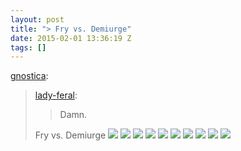 ```yaml
---
layout: post
title: "> Fry vs. Demiurge"
date: 2015-02-01 13:36:19 Z
tags: []
---
```

[gnostica](http://gnostica.tumblr.com/post/109702192675/lady-feral-damn-fry-vs-demiurge):

> [lady-feral](http://lady-feral.tumblr.com/post/109668464475/damn):
> 
> > Damn.
> 
> Fry vs. Demiurge
![](/media/2015/02/109769000719_0.png)
![](/media/2015/02/109769000719_1.png)
![](/media/2015/02/109769000719_2.png)
![](/media/2015/02/109769000719_3.png)
![](/media/2015/02/109769000719_4.png)
![](/media/2015/02/109769000719_5.png)
![](/media/2015/02/109769000719_6.png)
![](/media/2015/02/109769000719_7.png)
![](/media/2015/02/109769000719_8.png)
![](/media/2015/02/109769000719_9.png)
